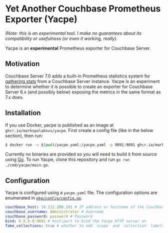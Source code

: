 # Yet Another Couchbase Prometheus Exporter (Yacpe)

*(Note: this is an experimental tool. I make no guarantees about its compatibility or usefulness (or even it working, really).*

Yacpe is an **experimental** Prometheus exporter for Couchbase Server.

## Motivation

Couchbase Server 7.0 adds a built-in Prometheus statistics system for [gathering stats](https://docs.couchbase.com/server/current/learn/security/roles.html#external-stats-reader) from a Couchbase Server instance. Yacpe is an experiment to determine whether it is possible to create an exporter for Couchbase Server 6.x (and possibly below) exposing the metrics in the same format as 7.x does.

## Installation

If you use Docker, yacpe is published as an image at `ghcr.io/markspolakovs/yacpe`. First create a config file (like in the below section), then run:

```sh
$ docker run -v $(pwd)/yacpe.yaml:/yacpe.yaml -p 9091:9091 ghcr.io/markspolakovs/yacpe
```

Currently no binaries are provided so you will need to build it from source using [Go](https://golang.org/doc/install). To run Yacpe, clone this repository and run `go run ./cmd/yacpe/main.go`.

## Configuration

Yacpe is configured using a `yacpe.yaml` file. The configuration options are enumerated in [`pkg/config/config.go`](https://github.com/markspolakovs/yacpe/blob/master/pkg/config/config.go).

```yaml
couchbase_host: 10.112.208.101 # IP address or hostname of the Couchbase Server instance
couchbase_username: Administrator # Username
couchbase_password: password # Password
bind: 0.0.0.0:9091 # host:port to bind the Yacpe HTTP server on
fake_collections: true # whether to add `scope` and `collection` labels (with a value of `_default`) to all metrics that have them in 7.x
```
